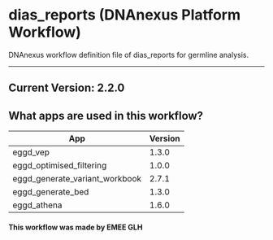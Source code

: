 # dias_reports (DNAnexus Platform Workflow)
DNAnexus workflow definition file of dias_reports for germline analysis.

-------

## Current Version: 2.2.0

## What apps are used in this workflow?

|  App 	| Version  	|
|---	|---	|
|eggd_vep      |1.3.0|
|eggd_optimised_filtering      |1.0.0|
|eggd_generate_variant_workbook    |2.7.1|
|eggd_generate_bed       |1.3.0|
|eggd_athena             |1.6.0|


#### This workflow was made by EMEE GLH
